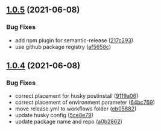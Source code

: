 ## [1.0.5](https://github.com/abillionveg/react-moengage/compare/v1.0.4...v1.0.5) (2021-06-08)


### Bug Fixes

* add npm plugin for semantic-release ([217c293](https://github.com/abillionveg/react-moengage/commit/217c2932523365a652fa65d6b1333452647f1eb3))
* use github package registry ([af5658c](https://github.com/abillionveg/react-moengage/commit/af5658cf118ccaaea63493db7bf26f78c5e94601))

## [1.0.4](https://github.com/abillionveg/react-moengage/compare/v1.0.3...v1.0.4) (2021-06-08)


### Bug Fixes

* correct placement for husky postinstall ([9119a06](https://github.com/abillionveg/react-moengage/commit/9119a0663ba4bd97bd263dd45476a60db68b5d57))
* correct placement of environment parameter ([64bc769](https://github.com/abillionveg/react-moengage/commit/64bc76917168546aa83ef13b8b89f180af2feda8))
* move release.yml to workflows folder ([eb05882](https://github.com/abillionveg/react-moengage/commit/eb058820153b43166ec974fbd807136796bbe6cd))
* update husky config ([5ce8e79](https://github.com/abillionveg/react-moengage/commit/5ce8e796314057c57f96e1f06105a865edc62208))
* update package name and repo ([a0b2862](https://github.com/abillionveg/react-moengage/commit/a0b28625f17b370f1a62fd61f06ec8db097d7af7))
